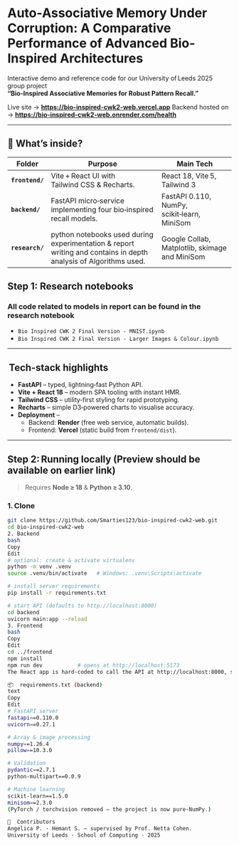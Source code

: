 # Auto-Associative Memory Under Corruption: A Comparative Performance of Advanced Bio-Inspired Architectures

Interactive demo and reference code for our University of Leeds 2025 group project  
**“Bio‑Inspired Associative Memories for Robust Pattern Recall.”**

Live site → **<https://bio-inspired-cwk2-web.vercel.app>**
Backend hosted on → **<https://bio-inspired-cwk2-web.onrender.com/health>**

---

## 🚀 What’s inside?

| Folder | Purpose | Main Tech |
|--------|---------|-----------|
| **`frontend/`** | Vite + React UI with Tailwind CSS & Recharts. | React 18, Vite 5, Tailwind 3 |
| **`backend/`**  | FastAPI micro‑service implementing four bio‑inspired recall models. | FastAPI 0.110, NumPy, scikit‑learn, MiniSom |
| **`research/`** | python notebooks used during experimentation & report writing and contains in depth analysis of Algorithms used. | Google Collab, Matplotlib, skimage and MiniSom

## Step 1: Research notebooks
### All code related to models in report can be found in the research notebook
* `Bio Inspired CWK 2 Final Version - MNIST.ipynb`
* `Bio Inspired CWK 2 Final Version - Larger Images & Colour.ipynb`

---

##  Tech‑stack highlights

* **FastAPI** – typed, lightning‑fast Python API.
* **Vite + React 18** – modern SPA tooling with instant HMR.
* **Tailwind CSS** – utility‑first styling for rapid prototyping.
* **Recharts** – simple D3‑powered charts to visualise accuracy.
* **Deployment** –  
  * Backend: **Render** (free web service, automatic builds).  
  * Frontend: **Vercel** (static build from `frontend/dist`).

---

##  Step 2: Running locally (Preview should be available on earlier link)

> Requires **Node ≥ 18** & **Python ≥ 3.10**.

### 1. Clone

```bash
git clone https://github.com/Smarties123/bio-inspired-cwk2-web.git
cd bio-inspired-cwk2-web
2. Backend
bash
Copy
Edit
# optional: create & activate virtualenv
python -m venv .venv
source .venv/bin/activate   # Windows: .venv\Scripts\activate

# install server requirements
pip install -r requirements.txt

# start API (defaults to http://localhost:8000)
cd backend
uvicorn main:app --reload
3. Frontend
bash
Copy
Edit
cd ../frontend
npm install
npm run dev           # opens at http://localhost:5173
The React app is hard‑coded to call the API at http://localhost:8000, so keep both processes running in parallel.

📦  requirements.txt (backend)
text
Copy
Edit
# FastAPI server
fastapi==0.110.0
uvicorn==0.27.1

# Array & image processing
numpy==1.26.4
pillow==10.3.0

# Validation
pydantic==2.7.1
python-multipart==0.0.9

# Machine learning
scikit-learn==1.5.0
minisom==2.3.0
(PyTorch / torchvision removed – the project is now pure‑NumPy.)

🤝  Contributors
Angelica P. · Hemant S. – supervised by Prof. Netta Cohen.
University of Leeds · School of Computing · 2025

